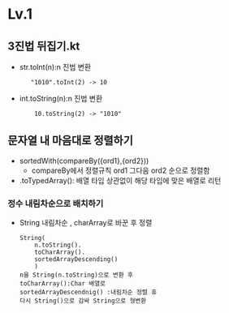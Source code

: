 #   Lv.1

##  3진법 뒤집기.kt
-   str.toInt(n):n 진법 변환
    
           "1010".toInt(2) -> 10
-   int.toString(n):n 진법 변환

            10.toString(2) -> "1010"  

##  문자열 내 마음대로 정렬하기
-   sortedWith(compareBy({ord1},{ord2})) 
    -   compareBy에서 정렬규칙 ord1 그다음 ord2 순으로 정렬함
-   .toTypedArray(): 배열 타입 상관없이 해당 타입에 맞은 배열로 리턴


### 정수 내림차순으로 배치하기
-   String 내림차순 , charArray로 바꾼 후 정렬


        String(
            n.toString().
            toCharArray().
            sortedArrayDescending()
            )
        n을 String(n.toString)으로 변환 후
        toCharArray():Char 배열로
        sortedArrayDescendnig() :내림차순 정렬 휴
        다시 String()으로 감싸 String으로 형변환
        